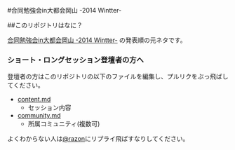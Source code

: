#合同勉強会in大都会岡山 -2014 Wintter-

##このリポジトリはなに？

[合同勉強会in大都会岡山 -2014 Wintter-](http://gbdaitokai.doorkeeper.jp/events/15289) の発表順の元ネタです。  

### ショート・ロングセッション登壇者の方へ
登壇者の方はこのリポジトリの以下のファイルを編集し、プルリクをぶっ飛ばしてください。

- [content.md](https://github.com/gbdaitokai/gbdaitokai2014winter/blob/master/content.md)
  * セッション内容
- [community.md](https://github.com/gbdaitokai/gbdaitokai2014winter/blob/master/community.md)
  * 所属コミュニティ(複数可)

よくわからない人は[@razon](https://twitter.com/razon)にリプライ飛ばすなりしてください。
